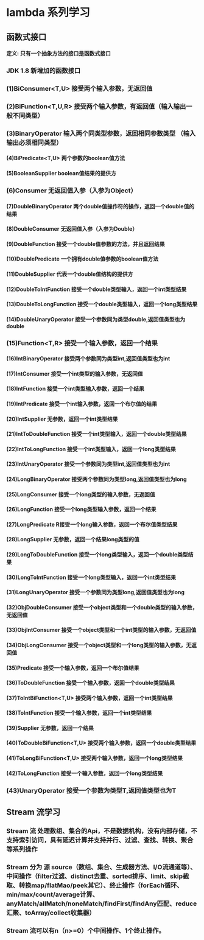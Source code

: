 # lambda 系列学习 
## 函数式接口
#### 定义: 只有一个抽象方法的接口是函数式接口
### JDK 1.8 新增加的函数接口
###  (1)BiConsumer<T,U>             接受两个输入参数，无返回值
###  (2)BiFunction<T,U,R>           接受两个输入参数，有返回值（输入输出一般不同类型）
###  (3)BinaryOperator<T>           输入两个同类型参数，返回相同参数类型  （输入输出必须相同类型）
####  (4)BiPredicate<T,U>           两个参数的boolean值方法
####  (5)BooleanSupplier            boolean值结果的提供方
###  (6)Consumer<T>                 无返回值入参（入参为Object）
####  (7)DoubleBinaryOperator       两个double值操作符的操作，返回一个double值的结果
####  (8)DoubleConsumer             无返回值入参（入参为Double）
####  (9)DoubleFunction<R>          接受一个double值参数的方法，并且返回结果
####  (10)DoublePredicate           一个拥有double值参数的boolean值方法
####  (11)DoubleSupplier            代表一个double值结构的提供方
####  (12)DoubleToIntFunction       接受一个double类型输入，返回一个int类型结果
####  (13)DoubleToLongFunction      接受一个double类型输入，返回一个long类型结果
####  (14)DoubleUnaryOperator       接受一个参数同为类型double,返回值类型也为double 
###   (15)Function<T,R>             接受一个输入参数，返回一个结果
####  (16)IntBinaryOperator         接受两个参数同为类型int,返回值类型也为int 
####  (17)IntConsumer               接受一个int类型的输入参数，无返回值 
####  (18)IntFunction<R>            接受一个int类型输入参数，返回一个结果 
####  (19)IntPredicate              接受一个int输入参数，返回一个布尔值的结果
####  (20)IntSupplier               无参数，返回一个int类型结果
####  (21)IntToDoubleFunction        接受一个int类型输入，返回一个double类型结果 
####  (22)IntToLongFunction          接受一个int类型输入，返回一个long类型结果
####  (23)IntUnaryOperator           接受一个参数同为类型int,返回值类型也为int 
####  (24)LongBinaryOperator         接受两个参数同为类型long,返回值类型也为long
####  (25)LongConsumer               接受一个long类型的输入参数，无返回值
####  (26)LongFunction<R>            接受一个long类型输入参数，返回一个结果
####  (27)LongPredicate              R接受一个long输入参数，返回一个布尔值类型结果
####  (28)LongSupplier               无参数，返回一个结果long类型的值
####  (29)LongToDoubleFunction       接受一个long类型输入，返回一个double类型结果
####  (30)LongToIntFunction          接受一个long类型输入，返回一个int类型结果
####  (31)LongUnaryOperator          接受一个参数同为类型long,返回值类型也为long
####  (32)ObjDoubleConsumer<T>       接受一个object类型和一个double类型的输入参数，无返回值
####  (33)ObjIntConsumer<T>          接受一个object类型和一个int类型的输入参数，无返回值
####  (34)ObjLongConsumer<T>         接受一个object类型和一个long类型的输入参数，无返回值
####  (35)Predicate<T>               接受一个输入参数，返回一个布尔值结果
####  (36)ToDoubleFunction<T>        接受一个输入参数，返回一个double类型结果
####  (37)ToIntBiFunction<T,U>       接受两个输入参数，返回一个int类型结果
####  (38)ToIntFunction<T>           接受一个输入参数，返回一个int类型结果
####  (39)Supplier<T>                无参数，返回一个结果
####  (40)ToDoubleBiFunction<T,U>    接受两个输入参数，返回一个double类型结果
####  (41)ToLongBiFunction<T,U>      接受两个输入参数，返回一个long类型结果
####  (42)ToLongFunction<T>          接受一个输入参数，返回一个long类型结果
###   (43)UnaryOperator<T>           接受一个参数为类型T,返回值类型也为T

## Stream 流学习

### Stream 流 处理数组、集合的Api，不是数据机构，没有内部存储，不支持索引访问，具有延迟计算并支持并行、过滤、查找、转换、聚合等系列操作
###   Stream 分为 源 source（数组、集合、生成器方法、I/O流通道等）、中间操作（filter过滤、distinct去重、sorted排序、limit、skip截取、转换map/flatMao/peek其它）、终止操作（forEach循环、min/max/count/average计算、anyMatch/allMatch/noneMatch/findFirst/findAny匹配、reduce汇聚、toArray/collect收集器）
###   Stream 流可以有n（n>=0）个中间操作、1个终止操作。
